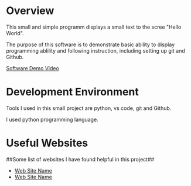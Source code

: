 # Overview
This small and simple programm displays a small text to the scree "Hello World".

The purpose of this software is to demonstrate basic ability to display programming ablility and following instruction, including setting up git and Github.

[Software Demo Video]()

# Development Environment

Tools I used in this small project are python, vs code, git and Github.

I used python programming language.

# Useful Websites

##Some list of websites I have found helpful in this project##
* [Web Site Name](https://pll.harvard.edu/subject/python)
* [Web Site Name](https://www.codecademy.com/learn/learn-python-3)